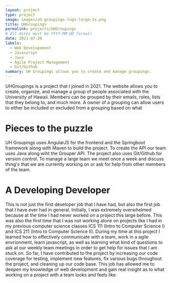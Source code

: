 ```yaml
---
layout: project
type: project
image: images/uh-groupings-logo-large-2x.png
title: UHGroupings
permalink: projects/UHGroupings
# All dates must be YYYY-MM-DD format!
date: 2021-07-20
labels:
  - Web Developement
  - Javascript 
  - Java
  - Agile Project Management
  - Git/Github
summary: UH Groupings allows you to create and manage groupings.
---
```


UHGroupings is a project that I joined in 2021. The website allows you to create, organize, and manage a group of people associated with the University of Hawaii. Members can be grouped by their emails, roles, lists that they belong to, and much more. A owner of a grouping can allow users to either be included or excluded from a grouping based on what 

<h1>Pieces to the puzzle</h1>
UH Groupings uses AngularJS for the frontend and the Springboot framework along with Maven to build the project. To create the API our team uses Java along wiht the Grouper API. The project also uses Git/Github for version control. To manage a large team we meet once a week and discuss thing's that we are currently working on or ask for help from other members of the team.

<h1>A Developing Developer</h1>
This is not just the first developer job that I have had, but also the first job that I have ever had in general. Initially, I was extremely overwhelmed because at the time I had never worked on a project this large before. This was also the first time that I was not working alone on projects like I had in my previous computer science classes ICS 111 (Intro to Computer Science I) and ICS 211 (Intro to Computer Science II). During my time at this project I learned how to effectively communicate with a team, work in a agile envrionment, learn javascript, as well as learning what kind of questions to ask at our weekly team meetings in order to get help for issues that I am stuck on. So far, I have contributed to the project by increasing our code coverage for testing, implement new features, fix various bugs throughout the project, and cleaning up our code base. This job has allowed me to deepen my knowledge of web development and gain real insight as to what working on a project with a team looks and feels like. 
